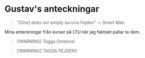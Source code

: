 # Gustav's anteckningar

> "[One] does not simply survive Fejden" — Smart Man

Mina anteckningar från kurser på LTU när jag faktiskt pallar ta dem. 

> [!WARNING] Tagga Omtenta!

> [!WARNING] TAGGA FEJDEN!!

